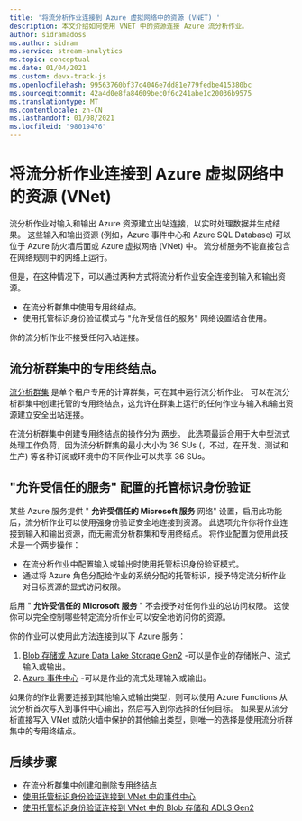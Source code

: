 ```yaml
---
title: '将流分析作业连接到 Azure 虚拟网络中的资源 (VNET) '
description: 本文介绍如何使用 VNET 中的资源连接 Azure 流分析作业。
author: sidramadoss
ms.author: sidram
ms.service: stream-analytics
ms.topic: conceptual
ms.date: 01/04/2021
ms.custom: devx-track-js
ms.openlocfilehash: 99563760bf37c4046e7dd81e779fedbe415380bc
ms.sourcegitcommit: 42a4d0e8fa84609bec0f6c241abe1c20036b9575
ms.translationtype: MT
ms.contentlocale: zh-CN
ms.lasthandoff: 01/08/2021
ms.locfileid: "98019476"
---
```

# <a name="connect-stream-analytics-jobs-to-resources-in-an-azure-virtual-network-vnet"></a>将流分析作业连接到 Azure 虚拟网络中的资源 (VNet) 

流分析作业对输入和输出 Azure 资源建立出站连接，以实时处理数据并生成结果。 这些输入和输出资源 (例如，Azure 事件中心和 Azure SQL Database) 可以位于 Azure 防火墙后面或 Azure 虚拟网络 (VNet) 中。 流分析服务不能直接包含在网络规则中的网络上运行。

但是，在这种情况下，可以通过两种方式将流分析作业安全连接到输入和输出资源。
* 在流分析群集中使用专用终结点。
* 使用托管标识身份验证模式与 "允许受信任的服务" 网络设置结合使用。

你的流分析作业不接受任何入站连接。

## <a name="private-endpoints-in-stream-analytics-clusters"></a>流分析群集中的专用终结点。
[流分析群集](https://docs.microsoft.com/azure/stream-analytics/cluster-overview) 是单个租户专用的计算群集，可在其中运行流分析作业。 可以在流分析群集中创建托管的专用终结点，这允许在群集上运行的任何作业与输入和输出资源建立安全出站连接。

在流分析群集中创建专用终结点的操作分为 [两步](https://docs.microsoft.com/azure/stream-analytics/private-endpoints)。 此选项最适合用于大中型流式处理工作负荷，因为流分析群集的最小大小为 36 SUs (，不过，在开发、测试和生产) 等各种订阅或环境中的不同作业可以共享 36 SUs。

## <a name="managed-identity-authentication-with-allow-trusted-services-configuration"></a>"允许受信任的服务" 配置的托管标识身份验证
某些 Azure 服务提供 " **允许受信任的 Microsoft 服务** 网络" 设置，启用此功能后，流分析作业可以使用强身份验证安全地连接到资源。 此选项允许你将作业连接到输入和输出资源，而无需流分析群集和专用终结点。 将作业配置为使用此技术是一个两步操作：
* 在流分析作业中配置输入或输出时使用托管标识身份验证模式。
* 通过将 Azure 角色分配给作业的系统分配的托管标识，授予特定流分析作业对目标资源的显式访问权限。 

启用 " **允许受信任的 Microsoft 服务** " 不会授予对任何作业的总访问权限。 这使你可以完全控制哪些特定流分析作业可以安全地访问你的资源。 

你的作业可以使用此方法连接到以下 Azure 服务：
1. [Blob 存储或 Azure Data Lake Storage Gen2](https://docs.microsoft.com/azure/stream-analytics/blob-output-managed-identity) -可以是作业的存储帐户、流式输入或输出。
2. [Azure 事件中心](https://docs.microsoft.com/azure/stream-analytics/event-hubs-managed-identity) -可以是作业的流式处理输入或输出。

如果你的作业需要连接到其他输入或输出类型，则可以使用 Azure Functions 从流分析首次写入到事件中心输出，然后写入到你选择的任何目标。 如果要从流分析直接写入 VNet 或防火墙中保护的其他输出类型，则唯一的选择是使用流分析群集中的专用终结点。

## <a name="next-steps"></a>后续步骤

* [在流分析群集中创建和删除专用终结点](https://docs.microsoft.com/azure/stream-analytics/private-endpoints)
* [使用托管标识身份验证连接到 VNet 中的事件中心](https://docs.microsoft.com/azure/stream-analytics/event-hubs-managed-identity)
* [使用托管标识身份验证连接到 VNet 中的 Blob 存储和 ADLS Gen2](https://docs.microsoft.com/azure/stream-analytics/blob-output-managed-identity)
